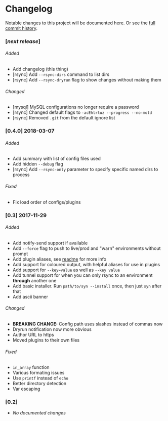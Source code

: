 # Changelog

Notable changes to this project will be documented here. Or see the [full commit history](https://github.com/Hambrook/Syn/commits/master).

### [_next release_]

###### Added

- Add changelog (this thing)
- [rsync] Add `--rsync-dirs` command to list dirs
- [rsync] Add `--rsync-dryrun` flag to show changes without making them

###### Changed
- [mysql] MySQL configurations no longer require a password
- [rsync] Changed default flags to `-acEhlrtuz --progress --no-motd`
- [rsync] Removed `.git` from the default ignore list


### [0.4.0] 2018-03-07

###### Added

- Add summary with list of config files used
- Add hidden `--debug` flag
- [rsync] Add `--rsync-only` parameter to specify specific named dirs to process

###### Fixed

- Fix load order of configs/plugins


### [0.3] 2017-11-29

###### Added

- Add notify-send support if available
- Add `--force` flag to push to live/prod and "warn" environments without prompt
- Add plugin aliases, see [readme](https://github.com/Hambrook/Syn#plugin-aliasing) for more info
- Add support for coloured output, with helpful aliases for use in plugins
- Add support for `--key=value` as well as `--key value`
- Add tunnel support for when you can only rsync to an environment **through** another one
- Add basic installer. Run `path/to/syn --install` once, then just `syn` after that
- Add ascii banner

###### Changed

- **BREAKING CHANGE:** Config path uses slashes instead of commas now
- Dryrun notification now more obvious
- Author URL to https
- Moved plugins to their own files

###### Fixed

- `in_array` function
- Various formating issues
- Use `printf` instead of `echo`
- Better directory detection
- Var escaping


### [0.2]

- _No documented changes_
